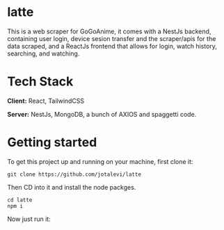 # latte
This is a web scraper for GoGoAnime, it comes with a NestJs backend, containing user login, device sesion transfer and the scraper/apis for the data scraped, and a ReactJs frontend that allows for login, watch history, searching, and watching. 

# Tech Stack

**Client:** React, TailwindCSS

**Server:** NestJs, MongoDB, a bunch of AXIOS and spaggetti code.

# Getting started

To get this project up and running on your machine, first clone it: 
```
git clone https://github.com/jotalevi/latte
```

Then CD into it and install the node packges.
```
cd latte
npm i
```

Now just run it:
```

```
